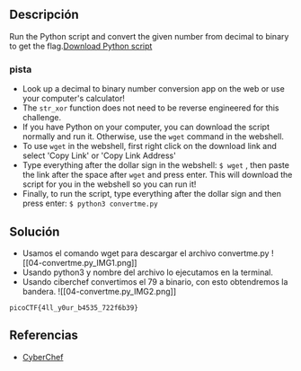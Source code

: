 
## Descripción 

Run the Python script and convert the given number from decimal to binary to get the flag.[Download Python script](https://artifacts.picoctf.net/c/24/convertme.py)
### pista

- Look up a decimal to binary number conversion app on the web or use your computer's calculator!
- The `str_xor` function does not need to be reverse engineered for this challenge.
- If you have Python on your computer, you can download the script normally and run it. Otherwise, use the `wget` command in the webshell.
- To use `wget` in the webshell, first right click on the download link and select 'Copy Link' or 'Copy Link Address'
- Type everything after the dollar sign in the webshell: `$ wget` , then paste the link after the space after `wget` and press enter. This will download the script for you in the webshell so you can run it!
- Finally, to run the script, type everything after the dollar sign and then press enter: `$ python3 convertme.py`
## Solución

- Usamos el comando wget para descargar el archivo convertme.py
![[04-convertme.py_IMG1.png]]
- Usando python3 y nombre del archivo lo ejecutamos en la terminal.
- Usando ciberchef convertimos el 79 a binario, con esto obtendremos la bandera.
![[04-convertme.py_IMG2.png]]



```
picoCTF{4ll_y0ur_b4535_722f6b39}
```

## Referencias

- [CyberChef](https://cyberchef.org/)